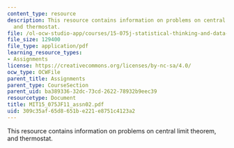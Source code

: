 ```yaml
---
content_type: resource
description: This resource contains information on problems on central limit theorem,
  and thermostat.
file: /ol-ocw-studio-app/courses/15-075j-statistical-thinking-and-data-analysis-fall-2011/309c35af65d8651be221e8751c4123a2_MIT15_075JF11_assn02.pdf
file_size: 129400
file_type: application/pdf
learning_resource_types:
- Assignments
license: https://creativecommons.org/licenses/by-nc-sa/4.0/
ocw_type: OCWFile
parent_title: Assignments
parent_type: CourseSection
parent_uid: ba389336-32dc-73cd-2622-78932b9eec39
resourcetype: Document
title: MIT15_075JF11_assn02.pdf
uid: 309c35af-65d8-651b-e221-e8751c4123a2
---
```

This resource contains information on problems on central limit theorem, and thermostat.